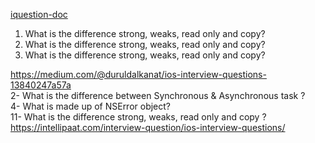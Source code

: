 <a href="https://docs.google.com/document/d/1ua0QP1vG8vATGk4mhVw9lz53XrStYv0Nl4A5GBd68UA/edit">iquestion-doc</a>
1. What is the difference strong, weaks, read only and copy?
2. What is the difference strong, weaks, read only and copy?
3. What is the difference strong, weaks, read only and copy?

https://medium.com/@duruldalkanat/ios-interview-questions-13840247a57a <br>
2- What is the difference between Synchronous & Asynchronous task ? <br>
4- What is made up of NSError object? <br>
11- What is the difference strong, weaks, read only and copy ? <br>
https://intellipaat.com/interview-question/ios-interview-questions/ <br>


